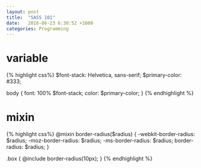 ```yaml
---
layout: post
title:  "SASS 101"
date:   2016-06-23 6:30:52 +1000
categories: Programming
---
```


variable
========
{% highlight css%}
$font-stack:    Helvetica, sans-serif;
$primary-color: #333;

body {
  font: 100% $font-stack;
  color: $primary-color;
}
{% endhighlight %}


mixin
=====
{% highlight css%}
@mixin border-radius($radius) {
  -webkit-border-radius: $radius;
     -moz-border-radius: $radius;
      -ms-border-radius: $radius;
          border-radius: $radius;
}

.box { @include border-radius(10px); }
{% endhighlight %}


